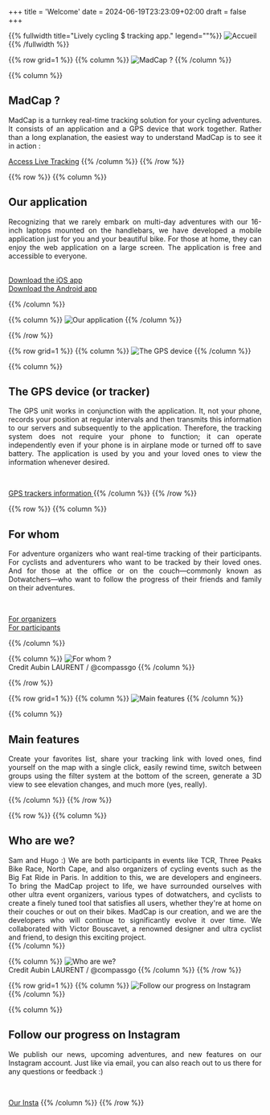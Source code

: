 +++
title = 'Welcome'
date = 2024-06-19T23:23:09+02:00
draft = false
+++




<!-- Image haute accueil  -->

{{% fullwidth title="Lively cycling $ tracking app." legend=""%}}
![Accueil](/accueil/im-acc-000.jpg)
{{% /fullwidth %}}






<!-- ######  ligne MadCap  ###### ? -->

{{% row grid=1  %}} <!-- ligne avec grille en fond -->
{{% column %}}
![MadCap ?](/accueil/im-acc-001.png)
{{% /column %}}

{{% column %}}
## <div style="text-align: left"> MadCap ? </div>

<div style="text-align: justify"> MadCap is a turnkey real-time tracking solution for your cycling adventures. It consists of an application and a GPS device that work together. Rather than a long explanation, the easiest way to understand MadCap is to see it in action : </div>

[Access Live Tracking](https://app.madcap.cc/)
{{% /column %}}
{{% /row %}}






<!-- ######  ligne Notre application  ###### ? -->

{{% row  %}} <!-- ligne sans grille en fond -->
{{% column %}}
## <div style="text-align: left"> Our application </div>

<div style="text-align: justify"> Recognizing that we rarely embark on multi-day adventures with our 16-inch laptops mounted on the handlebars, we have developed a mobile application just for you and your beautiful bike. For those at home, they can enjoy the web application on a large screen.
The application is free and accessible to everyone. </div>
&nbsp;

[Download the iOS app](https://apps.apple.com/fr/app/madcap-cc/id6478298631)  
[Download the Android app](https://play.google.com/store/apps/details?id=cc.madcap&hl=fr)


{{% /column %}}

{{% column %}}
![Our application](/accueil/im-acc-002.jpg)
{{% /column %}}

{{% /row %}}





<!-- ######  Ligne Le boitier GPS (ou tracker)  ###### ? -->

{{% row grid=1  %}} <!-- ligne avec grille en fond -->
{{% column %}}
![The GPS device](/accueil/im-acc-003.jpg)
{{% /column %}}

{{% column %}}
## <div style="text-align: left"> The GPS device (or tracker) </div>

<div style="text-align: justify"> The GPS unit works in conjunction with the application. It, not your phone, records your position at regular intervals and then transmits this information to our servers and subsequently to the application.
Therefore, the tracking system does not require your phone to function; it can operate independently even if your phone is in airplane mode or turned off to save battery. The application is used by you and your loved ones to view the information whenever desired. </div>

&nbsp;

<a href="/accueil/MadCap GPS device Information.pdf" target="_blank"> GPS trackers information </a>
{{% /column %}}
{{% /row %}}






<!-- ######  ligne Pour qui ? noGRILL  ###### ? -->

{{% row  %}} <!-- ligne sans grille en fond -->
{{% column %}}
## <div style="text-align: left"> For whom </div>

<div style="text-align: justify"> For adventure organizers who want real-time tracking of their participants. For cyclists and adventurers who want to be tracked by their loved ones. And for those at the office or on the couch—commonly known as Dotwatchers—who want to follow the progress of their friends and family on their adventures. </div>

&nbsp;

[For organizers](https://madcap.cc/orga/)  
[For participants](https://madcap.cc/participant/)

{{% /column %}}

{{% column %}}
![For whom ?](/accueil/im-acc-004.jpg)  
Credit Aubin LAURENT / @compassgo
{{% /column %}}

{{% /row %}}






<!-- ######  Fonctionnalitées principales GRILLE ###### ? -->

{{% row grid=1  %}} <!-- ligne avec grille en fond -->
{{% column %}}
![Main features](/accueil/im-acc-005.png)
{{% /column %}}

{{% column %}}
## <div style="text-align: left"> Main features </div>

<div style="text-align: justify"> Create your favorites list, share your tracking link with loved ones, find yourself on the map with a single click, easily rewind time, switch between groups using the filter system at the bottom of the screen, generate a 3D view to see elevation changes, and much more (yes, really). </div>

{{% /column %}}
{{% /row %}}







<!-- ######  ligne Qui sommes nous ? noGRILL  ###### ? -->

{{% row  %}} <!-- ligne sans grille en fond -->
{{% column %}}
## <div style="text-align: left"> Who are we? </div>

<div style="text-align: justify"> Sam and Hugo :) We are both participants in events like TCR, Three Peaks Bike Race, North Cape, and also organizers of cycling events such as the Big Fat Ride in Paris. In addition to this, we are developers and engineers. To bring the MadCap project to life, we have surrounded ourselves with other ultra event organizers, various types of dotwatchers, and cyclists to create a finely tuned tool that satisfies all users, whether they're at home on their couches or out on their bikes. MadCap is our creation, and we are the developers who will continue to significantly evolve it over time. We collaborated with Victor Bouscavet, a renowned designer and ultra cyclist and friend, to design this exciting project. </div>
{{% /column %}}

{{% column %}}
![Who are we?](/accueil/im-acc-006.jpg)  
Credit Aubin LAURENT / @compassgo
{{% /column %}}
{{% /row %}}




<!-- ######  Suivre notre actu sur instagram GRILLE  ###### ? -->

{{% row grid=1  %}} <!-- ligne avec grille en fond -->
{{% column %}}
![Follow our progress on Instagram](/accueil/im-acc-007.png)
{{% /column %}}

{{% column %}}
## <div style="text-align: left"> Follow our progress on Instagram  </div>

<div style="text-align: justify"> We publish our news, upcoming adventures, and new features on our Instagram account. Just like via email, you can also reach out to us there for any questions or feedback :) </div>

&nbsp;

[Our Insta](https://www.instagram.com/madcap.cc/)
{{% /column %}}
{{% /row %}}


